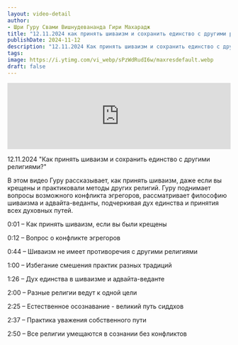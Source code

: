 ```yaml
---
layout: video-detail
author:
- Шри Гуру Свами Вишнудевананда Гири Махарадж
title: "12.11.2024 как принять шиваизм и сохранить единство с другими религиями?"
publishDate: 2024-11-12
description: "12.11.2024 Как принять шиваизм и сохранить единство с другими религиями?  В этом видео Гуру рассказывает, как принять шиваизм, даже если вы крещены и практиковали методы других религий. Гуру поднимает вопросы возможного конфликта эгрегоров, рассма"
tags: 
image: https://i.ytimg.com/vi_webp/sPzWdRudI6w/maxresdefault.webp
draft: false
---
```


<iframe width="100%" src="https://www.youtube.com/embed/sPzWdRudI6w" frameborder="0" allowfullscreen=""></iframe> 

 12.11.2024 "Как принять шиваизм и сохранить единство с другими религиями?"

 В этом видео Гуру рассказывает, как принять шиваизм, даже если вы крещены и практиковали методы других религий. Гуру поднимает вопросы возможного конфликта эгрегоров, рассматривает философию шиваизма и адвайта-веданты, подчеркивая дух единства и принятия всех духовных путей.

  
 0:01 – Как принять шиваизм, если вы были крещены

 0:12 – Вопрос о конфликте эгрегоров

 0:44 – Шиваизм не имеет противоречия с другими религиями

 1:00 – Избегание смешения практик разных традиций

 1:26 – Дух единства в шиваизме и адвайта-веданте

 2:00 – Разные религии ведут к одной цели

 2:25 – Естественное осознавание - великий путь сиддхов

 2:37 – Практика уважения собственного пути

 2:50 – Все религии умещаются в сознании без конфликтов

  

 